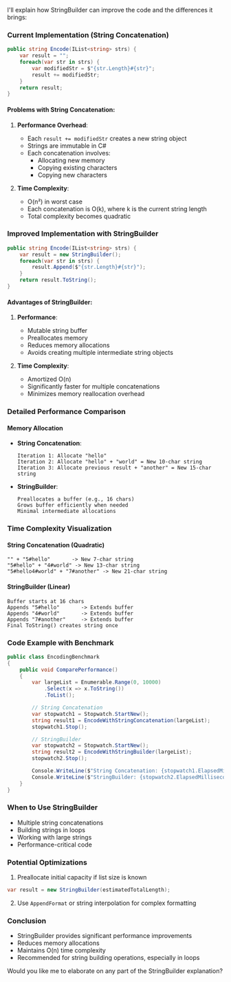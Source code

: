I'll explain how StringBuilder can improve the code and the differences it brings:

### Current Implementation (String Concatenation)
```csharp
public string Encode(IList<string> strs) {
    var result = "";
    foreach(var str in strs) {
        var modifiedStr = $"{str.Length}#{str}";
        result += modifiedStr;
    }
    return result;
}
```

#### Problems with String Concatenation:
1. **Performance Overhead**:
   - Each `result += modifiedStr` creates a new string object
   - Strings are immutable in C#
   - Each concatenation involves:
     - Allocating new memory
     - Copying existing characters
     - Copying new characters

2. **Time Complexity**:
   - O(n²) in worst case
   - Each concatenation is O(k), where k is the current string length
   - Total complexity becomes quadratic

### Improved Implementation with StringBuilder
```csharp
public string Encode(IList<string> strs) {
    var result = new StringBuilder();
    foreach(var str in strs) {
        result.Append($"{str.Length}#{str}");
    }
    return result.ToString();
}
```

#### Advantages of StringBuilder:
1. **Performance**:
   - Mutable string buffer
   - Preallocates memory
   - Reduces memory allocations
   - Avoids creating multiple intermediate string objects

2. **Time Complexity**:
   - Amortized O(n) 
   - Significantly faster for multiple concatenations
   - Minimizes memory reallocation overhead

### Detailed Performance Comparison

#### Memory Allocation
- **String Concatenation**:
  ```
  Iteration 1: Allocate "hello"
  Iteration 2: Allocate "hello" + "world" = New 10-char string
  Iteration 3: Allocate previous result + "another" = New 15-char string
  ```

- **StringBuilder**:
  ```
  Preallocates a buffer (e.g., 16 chars)
  Grows buffer efficiently when needed
  Minimal intermediate allocations
  ```

### Time Complexity Visualization

#### String Concatenation (Quadratic)
```
"" + "5#hello"       -> New 7-char string
"5#hello" + "4#world" -> New 13-char string
"5#hello4#world" + "7#another" -> New 21-char string
```

#### StringBuilder (Linear)
```
Buffer starts at 16 chars
Appends "5#hello"       -> Extends buffer
Appends "4#world"       -> Extends buffer
Appends "7#another"     -> Extends buffer
Final ToString() creates string once
```

### Code Example with Benchmark
```csharp
public class EncodingBenchmark 
{
    public void ComparePerformance() 
    {
        var largeList = Enumerable.Range(0, 10000)
            .Select(x => x.ToString())
            .ToList();

        // String Concatenation
        var stopwatch1 = Stopwatch.StartNew();
        string result1 = EncodeWithStringConcatenation(largeList);
        stopwatch1.Stop();

        // StringBuilder
        var stopwatch2 = Stopwatch.StartNew();
        string result2 = EncodeWithStringBuilder(largeList);
        stopwatch2.Stop();

        Console.WriteLine($"String Concatenation: {stopwatch1.ElapsedMilliseconds}ms");
        Console.WriteLine($"StringBuilder: {stopwatch2.ElapsedMilliseconds}ms");
    }
}
```

### When to Use StringBuilder
- Multiple string concatenations
- Building strings in loops
- Working with large strings
- Performance-critical code

### Potential Optimizations
1. Preallocate initial capacity if list size is known
```csharp
var result = new StringBuilder(estimatedTotalLength);
```

2. Use `AppendFormat` or string interpolation for complex formatting

### Conclusion
- StringBuilder provides significant performance improvements
- Reduces memory allocations
- Maintains O(n) time complexity
- Recommended for string building operations, especially in loops

Would you like me to elaborate on any part of the StringBuilder explanation?